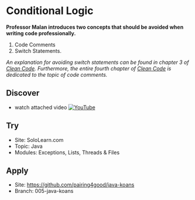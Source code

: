 # Conditional Logic

**Professor Malan introduces two concepts that should be avoided when writing code professionally.**
1) Code Comments 
2) Switch Statements. 

_An explanation for avoiding switch statements can be found in chapter 3 of [Clean Code](http://a.co/d/99nSsnx). Furthermore, the entire fourth chapter of [Clean Code](http://a.co/d/99nSsnx) is dedicated to the topic of code comments._

## Discover
- watch attached video [![YouTube](https://i.ytimg.com/vi/FQP0sQIf9nw/default.jpg)](https://www.youtube.com/watch?v=FQP0sQIf9nw)

## Try
- Site: SoloLearn.com
- Topic: Java
- Modules: Exceptions, Lists, Threads & Files

## Apply
- Site: https://github.com/pairing4good/java-koans
- Branch: 005-java-koans